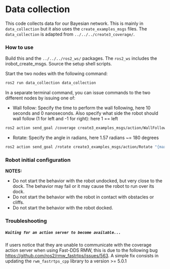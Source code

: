 # Data collection

This code collects data for our Bayesian network. This is mainly in `data_collection` but it also uses the
`create_examples_msgs` files. The `data_collection` is adapted from `../../../create3_coverage/`.

### How to use

Build this and the `../../../ros2_ws/` packages. The `ros2_ws` includes the irobot_create_msgs.
Source the setup shell scripts.

Start the two nodes with the following command:

```bash
ros2 run data_collection data_collection
```

In a separate terminal command, you can issue commands to the two different nodes by issuing one of:

* Wall follow: Specify the time to perform the wall following, here 10 seconds and 0 nanoseconds. Also specify what side the robot should wall follow (1 for left and -1 for right): here 1 == left
```bash
ros2 action send_goal /coverage create3_examples_msgs/action/WallFollow "{max_runtime: {sec: 300, nanosec: 0}, max_wall_follow_runtime: {sec: 10, nanosec: 0}, wall_follow_side: 1, print_duration: {sec: 0, nanosec: 10000000}}
```

* Rotate: Specify the angle in radians, here 1.57 radians ~= 180 degrees
```bash
ros2 action send_goal /rotate create3_examples_msgs/action/Rotate "{max_runtime: {sec: 300, nanosec: 0}, angle: 1.57, print_duration: {sec: 0, nanosec: 10000000}}"
```

### Robot initial configuration

**NOTES:**
 - Do not start the behavior with the robot undocked, but very close to the dock. The behavior may fail or it may cause the robot to run over its dock.
 - Do not start the behavior with the robot in contact with obstacles or cliffs.
 - Do not start the behavior with the robot docked.


### Troubleshooting

##### `Waiting for an action server to become available...`

If users notice that they are unable to communicate with the coverage action server when using Fast-DDS RMW, this is due to the following bug https://github.com/ros2/rmw_fastrtps/issues/563.
A simple fix consists in updating the `rwm_fastrtps_cpp` library to a version >= 5.0.1
